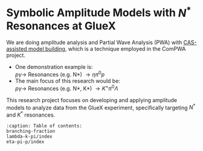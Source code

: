 # Symbolic Amplitude Models with $N^*$ Resonances at GlueX

We are doing amplitude analysis and Partial Wave Analysis (PWA) with [CAS-assisted model building](https://compwa.github.io/symbolics), which is a technique employed in the ComPWA project.

- One demonstration example is:<br>
  $p \gamma \to$ Resonances (e.g. N\*) $\to \eta \pi^0 p$
- The main focus of this research would be:<br>
  $p \gamma \to$ Resonances (e.g. N\*, K\*) $\to K^+ \pi^0 \Lambda$

This research project focuses on developing and applying amplitude models to analyze data from the GlueX experiment, specifically targeting $N^*$ and $K^*$ resonances.

```{toctree}
:caption: Table of contents:
branching-fraction
lambda-k-pi/index
eta-pi-p/index
```
